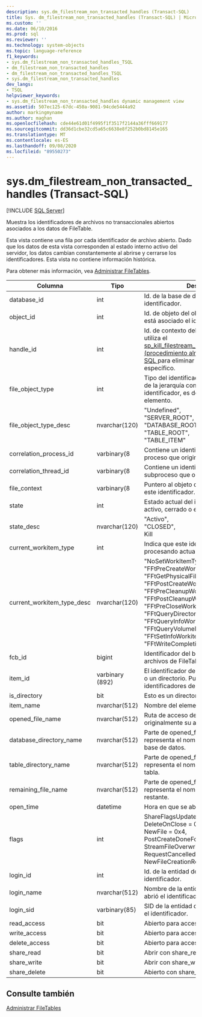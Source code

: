 ```yaml
---
description: sys.dm_filestream_non_transacted_handles (Transact-SQL)
title: Sys. dm_filestream_non_transacted_handles (Transact-SQL) | Microsoft Docs
ms.custom: ''
ms.date: 06/10/2016
ms.prod: sql
ms.reviewer: ''
ms.technology: system-objects
ms.topic: language-reference
f1_keywords:
- sys.dm_filestream_non_transacted_handles_TSQL
- dm_filestream_non_transacted_handles
- dm_filestream_non_transacted_handles_TSQL
- sys.dm_filestream_non_transacted_handles
dev_langs:
- TSQL
helpviewer_keywords:
- sys.dm_filestream_non_transacted_handles dynamic management view
ms.assetid: 507ec125-67dc-450a-9081-94cde5444a92
author: markingmyname
ms.author: maghan
ms.openlocfilehash: cde44e61d01f4995f1f3517f2144a36fff669177
ms.sourcegitcommit: dd36d1cbe32cd5a65c6638e8f252b0bd8145e165
ms.translationtype: MT
ms.contentlocale: es-ES
ms.lasthandoff: 09/08/2020
ms.locfileid: "89550273"
---
```

# <a name="sysdm_filestream_non_transacted_handles-transact-sql"></a>sys.dm_filestream_non_transacted_handles (Transact-SQL)
[!INCLUDE [SQL Server](../../includes/applies-to-version/sqlserver.md)]

  Muestra los identificadores de archivos no transaccionales abiertos asociados a los datos de FileTable.  
  
 Esta vista contiene una fila por cada identificador de archivo abierto. Dado que los datos de esta vista corresponden al estado interno activo del servidor, los datos cambian constantemente al abrirse y cerrarse los identificadores. Esta vista no contiene información histórica.  
  
 Para obtener más información, vea [Administrar FileTables](../../relational-databases/blob/manage-filetables.md).  
  
|**Columna**|**Tipo**|**Descripción**|  
|----------------|--------------|---------------------|  
|database_id|int|Id. de la base de datos asociado al identificador.|  
|object_id|int|Id. de objeto del objeto FileTable al que está asociado el identificador.|  
|handle_id|int|Id. de contexto del identificador único. Lo utiliza el [sp_kill_filestream_non_transacted_handles &#40;procedimiento almacenado&#41;de Transact-SQL ](../../relational-databases/system-stored-procedures/filestream-and-filetable-sp-kill-filestream-non-transacted-handles.md) para eliminar un identificador específico.|  
|file_object_type|int|Tipo del identificador. Esto indica el nivel de la jerarquía con que se abrió el identificador, es decir, base de datos o elemento.|  
|file_object_type_desc|nvarchar(120)|"Undefined",<br />"SERVER_ROOT",<br />"DATABASE_ROOT",<br />"TABLE_ROOT",<br />"TABLE_ITEM"|  
|correlation_process_id|varbinary(8|Contiene un identificador único para el proceso que originó la solicitud.|  
|correlation_thread_id|varbinary(8|Contiene un identificador único para el subproceso que originó la solicitud.|  
|file_context|varbinary(8|Puntero al objeto de archivo utilizado por este identificador.|  
|state|int|Estado actual del identificador. Puede ser activo, cerrado o eliminado.|  
|state_desc|nvarchar(120)|"Activo",<br />"CLOSED",<br />Kill|  
|current_workitem_type|int|Indica que este identificador se está procesando actualmente.|  
|current_workitem_type_desc|nvarchar(120)|"NoSetWorkItemType",<br />"FFtPreCreateWorkitem",<br />"FFtGetPhysicalFileNameWorkitem",<br />"FFtPostCreateWorkitem",<br />"FFtPreCleanupWorkitem",<br />"FFtPostCleanupWorkitem",<br />"FFtPreCloseWorkitem",<br />"FFtQueryDirectoryWorkItem",<br />"FFtQueryInfoWorkItem",<br />"FFtQueryVolumeInfoWorkItem",<br />"FFtSetInfoWorkitem",<br />"FFtWriteCompletionWorkitem"|  
|fcb_id|bigint|Identificador del bloque de control de archivos de FileTable|  
|item_id|varbinary (892)|El identificador de elemento de un archivo o un directorio. Puede ser NULL para los identificadores de raíz del servidor.|  
|is_directory|bit|Esto es un directorio.|  
|item_name|nvarchar(512)|Nombre del elemento.|  
|opened_file_name|nvarchar(512)|Ruta de acceso de la que se solicita originalmente su apertura.|  
|database_directory_name|nvarchar(512)|Parte de opened_file_name que representa el nombre del directorio de la base de datos.|  
|table_directory_name|nvarchar(512)|Parte de opened_file_name que representa el nombre del directorio de la tabla.|  
|remaining_file_name|nvarchar(512)|Parte de opened_file_name que representa el nombre del directorio restante.|  
|open_time|datetime|Hora en que se abrió el identificador.|  
|flags|int|ShareFlagsUpdatedToFcb = 0x1,<br />DeleteOnClose = 0x2,<br />NewFile = 0x4,<br />PostCreateDoneForNewFile = 0x8,<br />StreamFileOverwritten = 0x10,<br />RequestCancelled = 0x20,<br />NewFileCreationRolledBack = 0x40|  
|login_id|int|Id. de la entidad de seguridad que abrió el identificador.|  
|login_name|nvarchar(512)|Nombre de la entidad de seguridad que abrió el identificador.|  
|login_sid|varbinary(85)|SID de la entidad de seguridad que abrió el identificador.|  
|read_access|bit|Abierto para acceso de lectura.|  
|write_access|bit|Abierto para acceso de escritura.|  
|delete_access|bit|Abierto para acceso de eliminación.|  
|share_read|bit|Abrir con share_read permitido.|  
|share_write|bit|Abrir con share_write permitido.|  
|share_delete|bit|Abierto con share_delete permitido.|  
  
## <a name="see-also"></a>Consulte también  
 [Administrar FileTables](../../relational-databases/blob/manage-filetables.md)  
  
  
